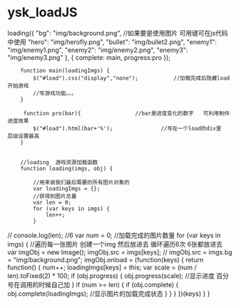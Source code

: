 # ysk_loadJS

loading({
			"bg": "img/background.png",				//如果要是使用图片    可用键可在js代码中使用
			"hero": "img/herofly.png",
			"bullet": "img/bullet2.png",
			"enemy1": "img/enemy1.png",
			"enemy2": "img/enemy2.png",
			"enemy3": "img/enemy3.png"
		}, {
			complete: main,
			progress:pro
		});


		function main(loadingImgs) {
			$("#load").css("display","none");			//加载完成后隐藏load  开始游戏
			//写游戏功能。。。
		}

		 function pro(bar){					//bar是进度变化的数字   可利用制作进度效果
        	$("#load").html(bar+'%');				//写在一个load的div里  层级设置最高
        }


		//loading  游戏资源加载函数
		function loading(imgs, obj) {

			//用来装我们最后需要的所有图片对象的
			var loadingImgs = {};
			//获得到图片总量
			var len = 0;
			for (var keys in imgs) {
				len++;
			}
//			console.log(len);					//6
			var num = 0;			//加载完成的图片数量
			for (var keys in imgs) {						//遍历每一张图片  创建一个img 然后放进去 循环遍历6次 6张都放进去
				var imgObj = new Image();
				imgObj.src = imgs[keys];						//				imgObj.src = imgs.bg = "img/background.png";
				imgObj.onload = (function(keys) {
					return function() {
						num++;
						loadingImgs[keys] = this;
						var scale = (num / len).toFixed(2) * 100;
						if (obj.progress) {
							obj.progress(scale);				//显示进度  百分号在调用的时候自己加
						}
						if (num >= len) {
							if (obj.complete) {
								obj.complete(loadingImgs);				//显示图片的加载完成状态
							}
						}
					}
				})(keys)
			}
		}
